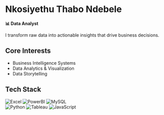 
# Nkosiyethu Thabo Ndebele  
**📊 Data Analyst**  

I transform raw data into actionable insights that drive business decisions.  

## Core Interests 
- Business Intelligence Systems  
- Data Analytics & Visualization 
- Data Storytelling   

##  Tech Stack  
![Excel](https://img.shields.io/badge/Excel-217346?style=flat&logo=microsoft-excel&logoColor=white)
![PowerBI](https://img.shields.io/badge/PowerBI-F2C811?style=flat&logo=powerbi&logoColor=black)
![MySQL](https://img.shields.io/badge/MySQL-4479A1?style=flat&logo=mysql&logoColor=white)  
![Python](https://img.shields.io/badge/Python-3776AB?style=flat&logo=python&logoColor=white)
![Tableau](https://img.shields.io/badge/Tableau-E97627?style=flat&logo=tableau&logoColor=white)
![JavaScript](https://img.shields.io/badge/JavaScript-F7DF1E?style=flat&logo=javascript&logoColor=black)
